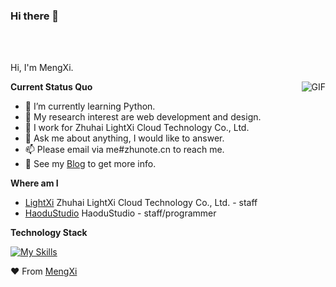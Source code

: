 ### Hi there 👋

<br />
<br />

Hi, I'm MengXi.

  <img align="right" alt="GIF" src="https://stats.deeptrain.net/user/MengXiCenter" />

**Current Status Quo**

- 🌱 I’m currently learning Python.
- 🤔 My research interest are web development and design.
- 💼 I work for Zhuhai LightXi Cloud Technology Co., Ltd.
- 💬 Ask me about anything, I would like to answer.
- 📫 Please email via me#zhunote.cn to reach me.
- 👀 See my [Blog](https://mengxiblog.top) to get more info.

**Where am I**

- [LightXi](https://github.com/LightXi/) Zhuhai LightXi Cloud Technology Co., Ltd. - staff
- [HaoduStudio](https://github.com/HaoduStudio/) HaoduStudio - staff/programmer

**Technology Stack**

[![My Skills](https://skillicons.dev/icons?i=js,html,css,cpp,bootstrap,vue,nodejs,cloudflare,docker,git,github,linux,md,mysql,nginx,py,twitter,vim,postman,qt,astro,django,githubactions,mongodb,androidstudio,pycharm,webstorm,vscode,xd,sentry,wordpress)](https://skillicons.dev)




❤️ From [MengXi](https://github.com/MengXiCenter)
